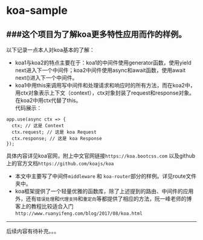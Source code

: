 # koa-sample
###这个项目为了解koa更多特性应用而作的样例。<br>
---------
以下记录一点本人对koa基本的了解：
* koa1与koa2的特点主要在于：koa1的中间件使用generator函数，使用yield next进入下一个中间件；koa2中间件使用async和await函数，使用await next()进入下一个中间件。
* koa1中用this来调用写中间件和处理请求和响应时的所有方法，而在koa2中，用ctx对象表示上下文（context），ctx对象封装了request和response对象。在koa2中用ctx代替了this。<br>
代码展示：
```
app.use(async ctx => {
  ctx; // 这是 Context
  ctx.request; // 这是 koa Request
  ctx.response; // 这是 koa Response
});
```
具体内容详见koa官网，附上中文官网链接` https://koa.bootcss.com ` 以及github上的官方文档` https://github.com/koajs/koa `<br>
* 本文中主要写了中间件`middleware` 和 `koa-router`部分的样例。详见route文件夹中。
* koa框架提供了一个轻量优雅的函数库，除了上述提到的路由、中间件的应用外，还有`错误处理`和`代理支持`和`重定向`等都提供了相应的方法，阮一峰老师的博客上的教程比较适合入门 `http://www.ruanyifeng.com/blog/2017/08/koa.html`<br>

------------

后续内容有待补充。。。
